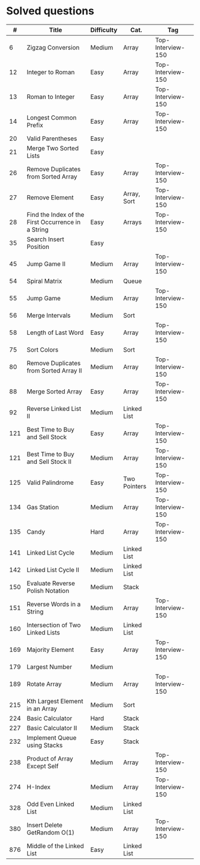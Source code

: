 # Solved questions

| #   | Title                                              | Difficulty | Cat.         | Tag               |
|-----|----------------------------------------------------|------------|--------------|-------------------|
| 6   | Zigzag Conversion                                  | Medium     | Array        | Top-Interview-150 |
| 12  | Integer to Roman                                   | Easy       | Array        | Top-Interview-150 |
| 13  | Roman to Integer                                   | Easy       | Array        | Top-Interview-150 |
| 14  | Longest Common Prefix                              | Easy       | Array        | Top-Interview-150 |
| 20  | Valid Parentheses                                  | Easy       |              |                   |
| 21  | Merge Two Sorted Lists                             | Easy       |              |                   |
| 26  | Remove Duplicates from Sorted Array                | Easy       | Array        | Top-Interview-150 |
| 27  | Remove Element                                     | Easy       | Array, Sort  | Top-Interview-150 |
| 28  | Find the Index of the First Occurrence in a String | Easy       | Arrays       | Top-Interview-150 |
| 35  | Search Insert Position                             | Easy       |              |                   |
| 45  | Jump Game II                                       | Medium     | Array        | Top-Interview-150 |
| 54  | Spiral Matrix                                      | Medium     | Queue        |                   |
| 55  | Jump Game                                          | Medium     | Array        | Top-Interview-150 |
| 56  | Merge Intervals                                    | Medium     | Sort         |                   |
| 58  | Length of Last Word                                | Easy       | Array        | Top-Interview-150 |
| 75  | Sort Colors                                        | Medium     | Sort         |                   |
| 80  | Remove Duplicates from Sorted Array II             | Medium     | Array        | Top-Interview-150 |
| 88  | Merge Sorted Array                                 | Easy       | Array        | Top-Interview-150 |
| 92  | Reverse Linked List II                             | Medium     | Linked List  |                   |
| 121 | Best Time to Buy and Sell Stock                    | Easy       | Array        | Top-Interview-150 |
| 121 | Best Time to Buy and Sell Stock II                 | Medium     | Array        | Top-Interview-150 |
| 125 | Valid Palindrome                                   | Easy       | Two Pointers | Top-Interview-150 |
| 134 | Gas Station                                        | Medium     | Array        | Top-Interview-150 |
| 135 | Candy                                              | Hard       | Array        | Top-Interview-150 |
| 141 | Linked List Cycle                                  | Medium     | Linked List  |                   |
| 142 | Linked List Cycle II                               | Medium     | Linked List  |                   |
| 150 | Evaluate Reverse Polish Notation                   | Medium     | Stack        |                   |
| 151 | Reverse Words in a String                          | Medium     | Array        | Top-Interview-150 |
| 160 | Intersection of Two Linked Lists                   | Medium     | Linked List  |                   |
| 169 | Majority Element                                   | Easy       | Array        | Top-Interview-150 |
| 179 | Largest Number                                     | Medium     |              |                   |
| 189 | Rotate Array                                       | Medium     | Array        | Top-Interview-150 |
| 215 | Kth Largest Element in an Array                    | Medium     | Sort         |                   |
| 224 | Basic Calculator                                   | Hard       | Stack        |                   |
| 227 | Basic Calculator II                                | Medium     | Stack        |                   |
| 232 | Implement Queue using Stacks                       | Easy       | Stack        |                   |
| 238 | Product of Array Except Self                       | Medium     | Array        | Top-Interview-150 |
| 274 | H-Index                                            | Medium     | Array        | Top-Interview-150 |
| 328 | Odd Even Linked List                               | Medium     | Linked List  |                   |
| 380 | Insert Delete GetRandom O(1)                       | Medium     | Array        | Top-Interview-150 |
| 876 | Middle of the Linked List                          | Easy       | Linked List  |                   |
